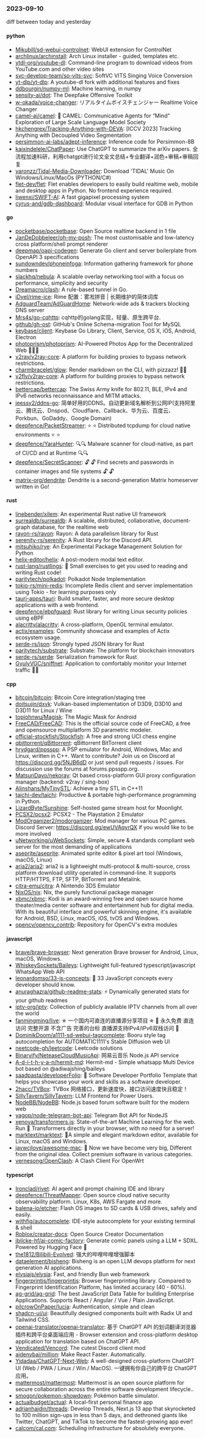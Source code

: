 ### 2023-09-10
diff between today and yesterday

#### python
* [Mikubill/sd-webui-controlnet](https://github.com/Mikubill/sd-webui-controlnet): WebUI extension for ControlNet
* [archlinux/archinstall](https://github.com/archlinux/archinstall): Arch Linux installer - guided, templates etc.
* [ytdl-org/youtube-dl](https://github.com/ytdl-org/youtube-dl): Command-line program to download videos from YouTube.com and other video sites
* [svc-develop-team/so-vits-svc](https://github.com/svc-develop-team/so-vits-svc): SoftVC VITS Singing Voice Conversion
* [yt-dlp/yt-dlp](https://github.com/yt-dlp/yt-dlp): A youtube-dl fork with additional features and fixes
* [ddbourgin/numpy-ml](https://github.com/ddbourgin/numpy-ml): Machine learning, in numpy
* [sensity-ai/dot](https://github.com/sensity-ai/dot): The Deepfake Offensive Toolkit
* [w-okada/voice-changer](https://github.com/w-okada/voice-changer): リアルタイムボイスチェンジャー Realtime Voice Changer
* [camel-ai/camel](https://github.com/camel-ai/camel): 🐫 CAMEL: Communicative Agents for “Mind” Exploration of Large Scale Language Model Society
* [hkchengrex/Tracking-Anything-with-DEVA](https://github.com/hkchengrex/Tracking-Anything-with-DEVA): [ICCV 2023] Tracking Anything with Decoupled Video Segmentation
* [persimmon-ai-labs/adept-inference](https://github.com/persimmon-ai-labs/adept-inference): Inference code for Persimmon-8B
* [kaixindelele/ChatPaper](https://github.com/kaixindelele/ChatPaper): Use ChatGPT to summarize the arXiv papers. 全流程加速科研，利用chatgpt进行论文全文总结+专业翻译+润色+审稿+审稿回复
* [yaronzz/Tidal-Media-Downloader](https://github.com/yaronzz/Tidal-Media-Downloader): Download 'TIDAL' Music On Windows/Linux/MacOs (PYTHON/C#)
* [flet-dev/flet](https://github.com/flet-dev/flet): Flet enables developers to easily build realtime web, mobile and desktop apps in Python. No frontend experience required.
* [liwenxi/SWIFT-AI](https://github.com/liwenxi/SWIFT-AI): A fast gigapixel processing system
* [cyrus-and/gdb-dashboard](https://github.com/cyrus-and/gdb-dashboard): Modular visual interface for GDB in Python

#### go
* [pocketbase/pocketbase](https://github.com/pocketbase/pocketbase): Open Source realtime backend in 1 file
* [JanDeDobbeleer/oh-my-posh](https://github.com/JanDeDobbeleer/oh-my-posh): The most customisable and low-latency cross platform/shell prompt renderer
* [deepmap/oapi-codegen](https://github.com/deepmap/oapi-codegen): Generate Go client and server boilerplate from OpenAPI 3 specifications
* [sundowndev/phoneinfoga](https://github.com/sundowndev/phoneinfoga): Information gathering framework for phone numbers
* [slackhq/nebula](https://github.com/slackhq/nebula): A scalable overlay networking tool with a focus on performance, simplicity and security
* [Dreamacro/clash](https://github.com/Dreamacro/clash): A rule-based tunnel in Go.
* [iDvel/rime-ice](https://github.com/iDvel/rime-ice): Rime 配置：雾凇拼音 | 长期维护的简体词库
* [AdguardTeam/AdGuardHome](https://github.com/AdguardTeam/AdGuardHome): Network-wide ads & trackers blocking DNS server
* [Mrs4s/go-cqhttp](https://github.com/Mrs4s/go-cqhttp): cqhttp的golang实现，轻量、原生跨平台.
* [github/gh-ost](https://github.com/github/gh-ost): GitHub's Online Schema-migration Tool for MySQL
* [keybase/client](https://github.com/keybase/client): Keybase Go Library, Client, Service, OS X, iOS, Android, Electron
* [photoprism/photoprism](https://github.com/photoprism/photoprism): AI-Powered Photos App for the Decentralized Web 🌈💎✨
* [v2ray/v2ray-core](https://github.com/v2ray/v2ray-core): A platform for building proxies to bypass network restrictions.
* [charmbracelet/glow](https://github.com/charmbracelet/glow): Render markdown on the CLI, with pizzazz! 💅🏻
* [v2fly/v2ray-core](https://github.com/v2fly/v2ray-core): A platform for building proxies to bypass network restrictions.
* [bettercap/bettercap](https://github.com/bettercap/bettercap): The Swiss Army knife for 802.11, BLE, IPv4 and IPv6 networks reconnaissance and MITM attacks.
* [jeessy2/ddns-go](https://github.com/jeessy2/ddns-go): 简单好用的DDNS。自动更新域名解析到公网IP(支持阿里云、腾讯云、Dnspod、Cloudflare、Callback、华为云、百度云、Porkbun、GoDaddy、Google Domain)
* [deepfence/PacketStreamer](https://github.com/deepfence/PacketStreamer): ⭐ ⭐ Distributed tcpdump for cloud native environments ⭐ ⭐
* [deepfence/YaraHunter](https://github.com/deepfence/YaraHunter): 🔍🔍 Malware scanner for cloud-native, as part of CI/CD and at Runtime 🔍🔍
* [deepfence/SecretScanner](https://github.com/deepfence/SecretScanner): 🔓 🔓 Find secrets and passwords in container images and file systems 🔓 🔓
* [matrix-org/dendrite](https://github.com/matrix-org/dendrite): Dendrite is a second-generation Matrix homeserver written in Go!

#### rust
* [linebender/xilem](https://github.com/linebender/xilem): An experimental Rust native UI framework
* [surrealdb/surrealdb](https://github.com/surrealdb/surrealdb): A scalable, distributed, collaborative, document-graph database, for the realtime web
* [rayon-rs/rayon](https://github.com/rayon-rs/rayon): Rayon: A data parallelism library for Rust
* [serenity-rs/serenity](https://github.com/serenity-rs/serenity): A Rust library for the Discord API.
* [mitsuhiko/rye](https://github.com/mitsuhiko/rye): An Experimental Package Management Solution for Python
* [helix-editor/helix](https://github.com/helix-editor/helix): A post-modern modal text editor.
* [rust-lang/rustlings](https://github.com/rust-lang/rustlings): 🦀 Small exercises to get you used to reading and writing Rust code!
* [paritytech/polkadot](https://github.com/paritytech/polkadot): Polkadot Node Implementation
* [tokio-rs/mini-redis](https://github.com/tokio-rs/mini-redis): Incomplete Redis client and server implementation using Tokio - for learning purposes only
* [tauri-apps/tauri](https://github.com/tauri-apps/tauri): Build smaller, faster, and more secure desktop applications with a web frontend.
* [deepfence/ebpfguard](https://github.com/deepfence/ebpfguard): Rust library for writing Linux security policies using eBPF
* [alacritty/alacritty](https://github.com/alacritty/alacritty): A cross-platform, OpenGL terminal emulator.
* [actix/examples](https://github.com/actix/examples): Community showcase and examples of Actix ecosystem usage.
* [serde-rs/json](https://github.com/serde-rs/json): Strongly typed JSON library for Rust
* [paritytech/substrate](https://github.com/paritytech/substrate): Substrate: The platform for blockchain innovators
* [serde-rs/serde](https://github.com/serde-rs/serde): Serialization framework for Rust
* [GyulyVGC/sniffnet](https://github.com/GyulyVGC/sniffnet): Application to comfortably monitor your Internet traffic 🕵️‍♂️

#### cpp
* [bitcoin/bitcoin](https://github.com/bitcoin/bitcoin): Bitcoin Core integration/staging tree
* [doitsujin/dxvk](https://github.com/doitsujin/dxvk): Vulkan-based implementation of D3D9, D3D10 and D3D11 for Linux / Wine
* [topjohnwu/Magisk](https://github.com/topjohnwu/Magisk): The Magic Mask for Android
* [FreeCAD/FreeCAD](https://github.com/FreeCAD/FreeCAD): This is the official source code of FreeCAD, a free and opensource multiplatform 3D parametric modeler.
* [official-stockfish/Stockfish](https://github.com/official-stockfish/Stockfish): A free and strong UCI chess engine
* [qbittorrent/qBittorrent](https://github.com/qbittorrent/qBittorrent): qBittorrent BitTorrent client
* [hrydgard/ppsspp](https://github.com/hrydgard/ppsspp): A PSP emulator for Android, Windows, Mac and Linux, written in C++. Want to contribute? Join us on Discord at https://discord.gg/5NJB6dD or just send pull requests / issues. For discussion use the forums at forums.ppsspp.org.
* [MatsuriDayo/nekoray](https://github.com/MatsuriDayo/nekoray): Qt based cross-platform GUI proxy configuration manager (backend: v2ray / sing-box)
* [Alinshans/MyTinySTL](https://github.com/Alinshans/MyTinySTL): Achieve a tiny STL in C++11
* [taichi-dev/taichi](https://github.com/taichi-dev/taichi): Productive & portable high-performance programming in Python.
* [LizardByte/Sunshine](https://github.com/LizardByte/Sunshine): Self-hosted game stream host for Moonlight.
* [PCSX2/pcsx2](https://github.com/PCSX2/pcsx2): PCSX2 - The Playstation 2 Emulator
* [ModOrganizer2/modorganizer](https://github.com/ModOrganizer2/modorganizer): Mod manager for various PC games. Discord Server: https://discord.gg/ewUVAqyrQX if you would like to be more involved
* [uNetworking/uWebSockets](https://github.com/uNetworking/uWebSockets): Simple, secure & standards compliant web server for the most demanding of applications
* [aseprite/aseprite](https://github.com/aseprite/aseprite): Animated sprite editor & pixel art tool (Windows, macOS, Linux)
* [aria2/aria2](https://github.com/aria2/aria2): aria2 is a lightweight multi-protocol & multi-source, cross platform download utility operated in command-line. It supports HTTP/HTTPS, FTP, SFTP, BitTorrent and Metalink.
* [citra-emu/citra](https://github.com/citra-emu/citra): A Nintendo 3DS Emulator
* [NixOS/nix](https://github.com/NixOS/nix): Nix, the purely functional package manager
* [xbmc/xbmc](https://github.com/xbmc/xbmc): Kodi is an award-winning free and open source home theater/media center software and entertainment hub for digital media. With its beautiful interface and powerful skinning engine, it's available for Android, BSD, Linux, macOS, iOS, tvOS and Windows.
* [opencv/opencv_contrib](https://github.com/opencv/opencv_contrib): Repository for OpenCV's extra modules

#### javascript
* [brave/brave-browser](https://github.com/brave/brave-browser): Next generation Brave browser for Android, Linux, macOS, Windows.
* [WhiskeySockets/Baileys](https://github.com/WhiskeySockets/Baileys): Lightweight full-featured typescript/javascript WhatsApp Web API
* [leonardomso/33-js-concepts](https://github.com/leonardomso/33-js-concepts): 📜 33 JavaScript concepts every developer should know.
* [anuraghazra/github-readme-stats](https://github.com/anuraghazra/github-readme-stats): ⚡ Dynamically generated stats for your github readmes
* [iptv-org/iptv](https://github.com/iptv-org/iptv): Collection of publicly available IPTV channels from all over the world
* [fanmingming/live](https://github.com/fanmingming/live): ✯ 一个国内可直连的直播源分享项目 ✯ 🔕 永久免费 直连访问 完整开源 不含广告 完善的台标 直播源支持IPv4/IPv6双栈访问 🔕
* [DominikDoom/a1111-sd-webui-tagcomplete](https://github.com/DominikDoom/a1111-sd-webui-tagcomplete): Booru style tag autocompletion for AUTOMATIC1111's Stable Diffusion web UI
* [neetcode-gh/leetcode](https://github.com/neetcode-gh/leetcode): Leetcode solutions
* [Binaryify/NeteaseCloudMusicApi](https://github.com/Binaryify/NeteaseCloudMusicApi): 网易云音乐 Node.js API service
* [A-d-i-t-h-y-a-n/hermit-md](https://github.com/A-d-i-t-h-y-a-n/hermit-md): Hermit-md - Simple whatsapp Multi Device bot based on @adiwajshing/baileys
* [saadpasta/developerFolio](https://github.com/saadpasta/developerFolio): 🚀 Software Developer Portfolio Template that helps you showcase your work and skills as a software developer.
* [2hacc/TVBox](https://github.com/2hacc/TVBox): TVBox 网络接口，更新速度快，接口访问速度快且稳定！
* [SillyTavern/SillyTavern](https://github.com/SillyTavern/SillyTavern): LLM Frontend for Power Users.
* [NodeBB/NodeBB](https://github.com/NodeBB/NodeBB): Node.js based forum software built for the modern web
* [yagop/node-telegram-bot-api](https://github.com/yagop/node-telegram-bot-api): Telegram Bot API for NodeJS
* [xenova/transformers.js](https://github.com/xenova/transformers.js): State-of-the-art Machine Learning for the web. Run 🤗 Transformers directly in your browser, with no need for a server!
* [marktext/marktext](https://github.com/marktext/marktext): 📝A simple and elegant markdown editor, available for Linux, macOS and Windows.
* [jaywcjlove/awesome-mac](https://github.com/jaywcjlove/awesome-mac):  Now we have become very big, Different from the original idea. Collect premium software in various categories.
* [vernesong/OpenClash](https://github.com/vernesong/OpenClash): A Clash Client For OpenWrt

#### typescript
* [Ironclad/rivet](https://github.com/Ironclad/rivet): AI agent and prompt chaining IDE and library
* [deepfence/ThreatMapper](https://github.com/deepfence/ThreatMapper): Open source cloud native security observability platform. Linux, K8s, AWS Fargate and more.
* [balena-io/etcher](https://github.com/balena-io/etcher): Flash OS images to SD cards & USB drives, safely and easily.
* [withfig/autocomplete](https://github.com/withfig/autocomplete): IDE-style autocomplete for your existing terminal & shell
* [Roblox/creator-docs](https://github.com/Roblox/creator-docs): Open Source Creator Documentation
* [jbilcke-hf/ai-comic-factory](https://github.com/jbilcke-hf/ai-comic-factory): Generate comic panels using a LLM + SDXL. Powered by Hugging Face 🤗
* [the1812/Bilibili-Evolved](https://github.com/the1812/Bilibili-Evolved): 强大的哔哩哔哩增强脚本
* [dataelement/bisheng](https://github.com/dataelement/bisheng): Bisheng is an open LLM devops platform for next generation AI applications.
* [elysiajs/elysia](https://github.com/elysiajs/elysia): Fast, and friendly Bun web framework
* [fingerprintjs/fingerprintjs](https://github.com/fingerprintjs/fingerprintjs): Browser fingerprinting library. Compared to Fingerprint Identification Platform, has limited accuracy (40 - 60%).
* [ag-grid/ag-grid](https://github.com/ag-grid/ag-grid): The best JavaScript Data Table for building Enterprise Applications. Supports React / Angular / Vue / Plain JavaScript.
* [pilcrowOnPaper/lucia](https://github.com/pilcrowOnPaper/lucia): Authentication, simple and clean
* [shadcn-ui/ui](https://github.com/shadcn-ui/ui): Beautifully designed components built with Radix UI and Tailwind CSS.
* [openai-translator/openai-translator](https://github.com/openai-translator/openai-translator): 基于 ChatGPT API 的划词翻译浏览器插件和跨平台桌面端应用 - Browser extension and cross-platform desktop application for translation based on ChatGPT API.
* [Vendicated/Vencord](https://github.com/Vendicated/Vencord): The cutest Discord client mod
* [aidenybai/million](https://github.com/aidenybai/million): Make React Faster. Automatically.
* [Yidadaa/ChatGPT-Next-Web](https://github.com/Yidadaa/ChatGPT-Next-Web): A well-designed cross-platform ChatGPT UI (Web / PWA / Linux / Win / MacOS). 一键拥有你自己的跨平台 ChatGPT 应用。
* [mattermost/mattermost](https://github.com/mattermost/mattermost): Mattermost is an open source platform for secure collaboration across the entire software development lifecycle..
* [smogon/pokemon-showdown](https://github.com/smogon/pokemon-showdown): Pokémon battle simulator.
* [actualbudget/actual](https://github.com/actualbudget/actual): A local-first personal finance app
* [adrianhajdin/threads](https://github.com/adrianhajdin/threads): Develop Threads, Next.js 13 app that skyrocketed to 100 million sign-ups in less than 5 days, and dethroned giants like Twitter, ChatGPT, and TikTok to become the fastest-growing app ever!
* [calcom/cal.com](https://github.com/calcom/cal.com): Scheduling infrastructure for absolutely everyone.
